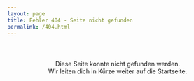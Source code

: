```yaml
---
layout: page
title: Fehler 404 - Seite nicht gefunden
permalink: /404.html
---
```


<meta http-equiv="refresh" content="8; url=/">

<main class="flex-grow-1 d-flex flex-column">

<section id="error404" class="section-bg flex-grow-1">
    <div class="container">
        <div class="row">
            <div class="col-lg">
                <div class="box">
                   <p style="padding: 40px 10px; text-align:center;">Diese Seite konnte nicht gefunden werden.<br>
                       Wir leiten dich in Kürze weiter auf die Startseite.</p>
                </div>
            </div>
        </div>
    </div>
</section>

</main>

